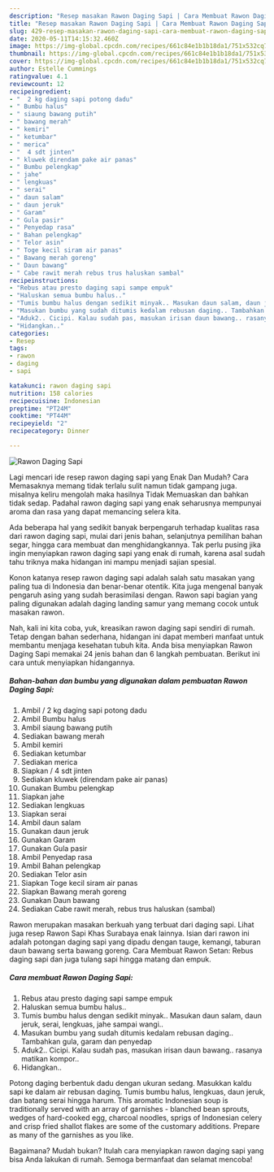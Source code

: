 ```yaml
---
description: "Resep masakan Rawon Daging Sapi | Cara Membuat Rawon Daging Sapi Yang Enak Dan Mudah"
title: "Resep masakan Rawon Daging Sapi | Cara Membuat Rawon Daging Sapi Yang Enak Dan Mudah"
slug: 429-resep-masakan-rawon-daging-sapi-cara-membuat-rawon-daging-sapi-yang-enak-dan-mudah
date: 2020-05-11T14:15:32.460Z
image: https://img-global.cpcdn.com/recipes/661c84e1b1b18da1/751x532cq70/rawon-daging-sapi-foto-resep-utama.jpg
thumbnail: https://img-global.cpcdn.com/recipes/661c84e1b1b18da1/751x532cq70/rawon-daging-sapi-foto-resep-utama.jpg
cover: https://img-global.cpcdn.com/recipes/661c84e1b1b18da1/751x532cq70/rawon-daging-sapi-foto-resep-utama.jpg
author: Estelle Cummings
ratingvalue: 4.1
reviewcount: 12
recipeingredient:
- "  2 kg daging sapi potong dadu"
- " Bumbu halus"
- " siaung bawang putih"
- " bawang merah"
- " kemiri"
- " ketumbar"
- " merica"
- "  4 sdt jinten"
- " kluwek direndam pake air panas"
- " Bumbu pelengkap"
- " jahe"
- " lengkuas"
- " serai"
- " daun salam"
- " daun jeruk"
- " Garam"
- " Gula pasir"
- " Penyedap rasa"
- " Bahan pelengkap"
- " Telor asin"
- " Toge kecil siram air panas"
- " Bawang merah goreng"
- " Daun bawang"
- " Cabe rawit merah rebus trus haluskan sambal"
recipeinstructions:
- "Rebus atau presto daging sapi sampe empuk"
- "Haluskan semua bumbu halus.."
- "Tumis bumbu halus dengan sedikit minyak.. Masukan daun salam, daun jeruk, serai, lengkuas, jahe sampai wangi.."
- "Masukan bumbu yang sudah ditumis kedalam rebusan daging.. Tambahkan gula, garam dan penyedap"
- "Aduk2.. Cicipi. Kalau sudah pas, masukan irisan daun bawang.. rasanya matikan kompor.."
- "Hidangkan.."
categories:
- Resep
tags:
- rawon
- daging
- sapi

katakunci: rawon daging sapi 
nutrition: 158 calories
recipecuisine: Indonesian
preptime: "PT24M"
cooktime: "PT44M"
recipeyield: "2"
recipecategory: Dinner

---
```



![Rawon Daging Sapi](https://img-global.cpcdn.com/recipes/661c84e1b1b18da1/751x532cq70/rawon-daging-sapi-foto-resep-utama.jpg)

Lagi mencari ide resep rawon daging sapi yang Enak Dan Mudah? Cara Memasaknya memang tidak terlalu sulit namun tidak gampang juga. misalnya keliru mengolah maka hasilnya Tidak Memuaskan dan bahkan tidak sedap. Padahal rawon daging sapi yang enak seharusnya mempunyai aroma dan rasa yang dapat memancing selera kita.

Ada beberapa hal yang sedikit banyak berpengaruh terhadap kualitas rasa dari rawon daging sapi, mulai dari jenis bahan, selanjutnya pemilihan bahan segar, hingga cara membuat dan menghidangkannya. Tak perlu pusing jika ingin menyiapkan rawon daging sapi yang enak di rumah, karena asal sudah tahu triknya maka hidangan ini mampu menjadi sajian spesial.

Konon katanya resep rawon daging sapi adalah salah satu masakan yang paling tua di Indonesia dan benar-benar otentik. Kita juga mengenal banyak pengaruh asing yang sudah berasimilasi dengan. Rawon sapi bagian yang paling digunakan adalah daging landing samur yang memang cocok untuk masakan rawon.


Nah, kali ini kita coba, yuk, kreasikan rawon daging sapi sendiri di rumah. Tetap dengan bahan sederhana, hidangan ini dapat memberi manfaat untuk membantu menjaga kesehatan tubuh kita. Anda bisa menyiapkan Rawon Daging Sapi memakai 24 jenis bahan dan 6 langkah pembuatan. Berikut ini cara untuk menyiapkan hidangannya.

<!--inarticleads1-->

##### Bahan-bahan dan bumbu yang digunakan dalam pembuatan Rawon Daging Sapi:

1. Ambil  / 2 kg daging sapi potong dadu
1. Ambil  Bumbu halus
1. Ambil  siaung bawang putih
1. Sediakan  bawang merah
1. Ambil  kemiri
1. Sediakan  ketumbar
1. Sediakan  merica
1. Siapkan  / 4 sdt jinten
1. Sediakan  kluwek (direndam pake air panas)
1. Gunakan  Bumbu pelengkap
1. Siapkan  jahe
1. Sediakan  lengkuas
1. Siapkan  serai
1. Ambil  daun salam
1. Gunakan  daun jeruk
1. Gunakan  Garam
1. Gunakan  Gula pasir
1. Ambil  Penyedap rasa
1. Ambil  Bahan pelengkap
1. Sediakan  Telor asin
1. Siapkan  Toge kecil siram air panas
1. Siapkan  Bawang merah goreng
1. Gunakan  Daun bawang
1. Sediakan  Cabe rawit merah, rebus trus haluskan (sambal)


Rawon merupakan masakan berkuah yang terbuat dari daging sapi. Lihat juga resep Rawon Sapi Khas Surabaya enak lainnya. Isian dari rawon ini adalah potongan daging sapi yang dipadu dengan tauge, kemangi, taburan daun bawang serta bawang goreng. Cara Membuat Rawon Setan: Rebus daging sapi dan juga tulang sapi hingga matang dan empuk. 

<!--inarticleads2-->

##### Cara membuat Rawon Daging Sapi:

1. Rebus atau presto daging sapi sampe empuk
1. Haluskan semua bumbu halus..
1. Tumis bumbu halus dengan sedikit minyak.. Masukan daun salam, daun jeruk, serai, lengkuas, jahe sampai wangi..
1. Masukan bumbu yang sudah ditumis kedalam rebusan daging.. Tambahkan gula, garam dan penyedap
1. Aduk2.. Cicipi. Kalau sudah pas, masukan irisan daun bawang.. rasanya matikan kompor..
1. Hidangkan..


Potong daging berbentuk dadu dengan ukuran sedang. Masukkan kaldu sapi ke dalam air rebusan daging. Tumis bumbu halus, lengkuas, daun jeruk, dan batang serai hingga harum. This aromatic Indonesian soup is traditionally served with an array of garnishes - blanched bean sprouts, wedges of hard-cooked egg, charcoal noodles, sprigs of Indonesian celery and crisp fried shallot flakes are some of the customary additions. Prepare as many of the garnishes as you like. 

Bagaimana? Mudah bukan? Itulah cara menyiapkan rawon daging sapi yang bisa Anda lakukan di rumah. Semoga bermanfaat dan selamat mencoba!
